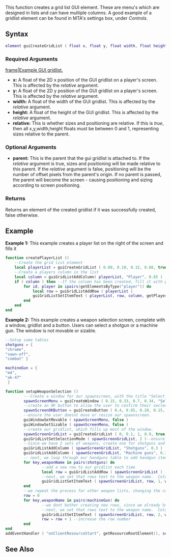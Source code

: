 This function creates a grid list GUI element. These are menu's which are designed in lists and can have multiple columns. A good example of a gridlist element can be found in MTA's settings box, under *Controls*.

Syntax
------

``` lua
element guiCreateGridList ( float x, float y, float width, float height, bool relative, [ element parent = nil ] )
```

### Required Arguments

[frame|Example GUI gridlist.](/Image:Gui-gridlist.png.md "wikilink")

-   **x:** A float of the 2D x position of the GUI gridlist on a player's screen. This is affected by the *relative* argument.
-   **y:** A float of the 2D y position of the GUI gridlist on a player's screen. This is affected by the *relative* argument.
-   **width:** A float of the width of the GUI gridlist. This is affected by the *relative* argument.
-   **height:** A float of the height of the GUI gridlist. This is affected by the *relative* argument.
-   **relative:** This is whether sizes and positioning are relative. If this is *true*, then all x,y,width,height floats must be between 0 and 1, representing sizes relative to the parent.

### Optional Arguments

-   **parent:** This is the parent that the gui gridlist is attached to. If the *relative* argument is true, sizes and positioning will be made relative to this parent. If the *relative* argument is false, positioning will be the number of offset pixels from the parent's origin. If no parent is passed, the parent will become the screen - causing positioning and sizing according to screen positioning.

### Returns

Returns an element of the created gridlist if it was successfully created, false otherwise.

Example
-------

**Example 1:** This example creates a player list on the right of the screen and fills it

``` lua
function createPlayerList ()
    --Create the grid list element
    local playerList = guiCreateGridList ( 0.80, 0.10, 0.15, 0.60, true )
    --Create a players column in the list
    local column = guiGridListAddColumn( playerList, "Player", 0.85 )
    if ( column ) then --If the column has been created, fill it with players
        for id, player in ipairs(getElementsByType("player")) do
            local row = guiGridListAddRow ( playerList )
            guiGridListSetItemText ( playerList, row, column, getPlayerName ( player ), false, false )
        end
    end
end
```

**Example 2:** This example creates a weapon selection screen, complete with a window, gridlist and a button. Users can select a shotgun or a machine gun. The window is not movable or sizable.

``` lua
--Setup some tables
shotguns = {
"chrome",
"sawn-off",
"combat" }

machineGun = {
"m4",
"ak-47"
 }

function setupWeaponSelection ()
        ---Create a window for our spawnscreen, with the title "Select your weaposn".
        spawnScreenMenu = guiCreateWindow ( 0.15, 0.33, 0.7, 0.34, "Select your weapons", true )
        --create an OK button to allow the user to confirm their seclections, and attach it to the confirmSelection funnction
        spawnScreenOKButton = guiCreateButton ( 0.4, 0.85, 0.20, 0.15, "OK", true, spawnScreenMenu )
        --ensure the user doesnt move or resize our spawnscreen.
        guiWindowSetMovable ( spawnScreenMenu, false )
        guiWindowSetSizable ( spawnScreenMenu, false )
        --create our gridlist, which fills up most of the window.
        spawnScreenGridList = guiCreateGridList ( 0, 0.1, 1, 0.9, true, spawnScreenMenu )
        guiGridListSetSelectionMode ( spawnScreenGridList, 2 )--ensure the selection mode is one per column
        --Since we have 2 sets of weapons, create one for shotguns and one for machine guns
        guiGridListAddColumn ( spawnScreenGridList, "Shotguns", 0.3 )
        guiGridListAddColumn ( spawnScreenGridList, "Machine guns", 0.3 )
        -- next, we loop through our handguns table to add handgun items to the gridlist
        for key,weaponName in pairs(shotguns) do
                --add a new row to our gridlist each time
                local row = guiGridListAddRow ( spawnScreenGridList ) --get our new row
                --next, we set that rows text to the weapon name.  Column is 1 since the "Shotguns" column was created first.
                guiGridListSetItemText ( spawnScreenGridList, row, 1, weaponName, false, false )
        end
        --we repeat the process for other weapon lists, changing the column number
        row = 0
        for key,weaponName in pairs(machineGun) do
                --we dont bother creating new rows, since we already have done that
                --next, we set that rows text to the weapon name.  Column is 2 since the "Machine guns" column was created second.
                guiGridListSetItemText ( spawnScreenGridList, row, 2, weaponName, false, false )
                row = row + 1 --increase the row number
        end
end
addEventHandler ( "onClientResourceStart", getResourceRootElement(), setupWeaponSelection )
```

See Also
--------
